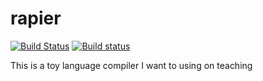 # rapier

[![Build Status](https://travis-ci.org/dannypsnl/rapier.svg?branch=master)](https://travis-ci.org/dannypsnl/rapier)
[![Build status](https://ci.appveyor.com/api/projects/status/6c7edyqe22ba9cc4?svg=true)](https://ci.appveyor.com/project/dannypsnl/rapier)

This is a toy language compiler I want to using on teaching
